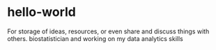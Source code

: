 # hello-world
For storage of  ideas, resources, or even share and discuss things with others.
biostatistician and working on my data analytics skills
